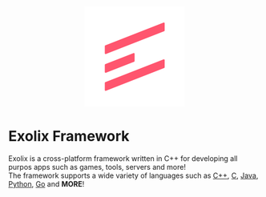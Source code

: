<div align="center">
    <br />
    <br />
    <br />
    <img src="readme/Logo.svg" alt="Exolix Logo" width="200" />
    <br />
</div>

# Exolix Framework
Exolix is a cross-platform framework written in C++ for developing all purpos apps such as games, tools, servers and more!
<br />The framework supports a wide variety of languages such as [C++](https://isocpp.org/), [C](https://en.wikipedia.org/wiki/ANSI_C), [Java](https://www.java.com/en/), [Python](https://www.python.org), [Go](https://go.dev/) and **MORE**!